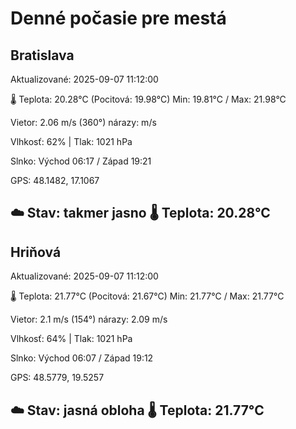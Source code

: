 ﻿# Denné počasie pre mestá

## Bratislava
Aktualizované: 2025-09-07 11:12:00

🌡️ Teplota: 20.28°C 
(Pocitová: 19.98°C)
Min: 19.81°C / Max: 21.98°C

Vietor: 2.06 m/s    (360°) 
nárazy:  m/s

Vlhkosť: 62% | Tlak: 1021 hPa

Slnko: Východ 06:17 / Západ 19:21

GPS: 48.1482, 17.1067

☁️ Stav: takmer jasno        🌡️ Teplota: 20.28°C
---

## Hriňová
Aktualizované: 2025-09-07 11:12:00

🌡️ Teplota: 21.77°C 
(Pocitová: 21.67°C)
Min: 21.77°C / Max: 21.77°C

Vietor: 2.1 m/s (154°)
nárazy: 2.09 m/s

Vlhkosť: 64% | Tlak: 1021 hPa

Slnko: Východ 06:07 / Západ 19:12

GPS: 48.5779, 19.5257

☁️ Stav: jasná obloha        🌡️ Teplota: 21.77°C
---
